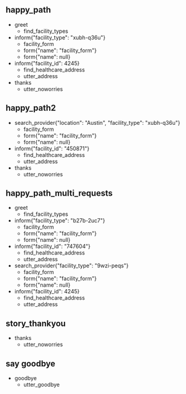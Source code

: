 ## happy_path
* greet
    - find_facility_types
* inform{"facility_type": "xubh-q36u"}    
    - facility_form
    - form{"name": "facility_form"}
    - form{"name": null}
* inform{"facility_id": 4245}
    - find_healthcare_address
    - utter_address
* thanks
    - utter_noworries

## happy_path2
* search_provider{"location": "Austin", "facility_type": "xubh-q36u"}
    - facility_form
    - form{"name": "facility_form"}
    - form{"name": null}
* inform{"facility_id": "450871"}
    - find_healthcare_address
    - utter_address
* thanks
    - utter_noworries
    
## happy_path_multi_requests
* greet
  - find_facility_types
* inform{"facility_type": "b27b-2uc7"}
  - facility_form
  - form{"name": "facility_form"}
  - form{"name": null}
* inform{"facility_id": "747604"}
  - find_healthcare_address
  - utter_address
* search_provider{"facility_type": "9wzi-peqs"}
  - facility_form
  - form{"name": "facility_form"}
  - form{"name": null}
* inform{"facility_id": 4245}   
    - find_healthcare_address
    - utter_address
  
  
## story_thankyou
* thanks
  - utter_noworries

## say goodbye
* goodbye
  - utter_goodbye

